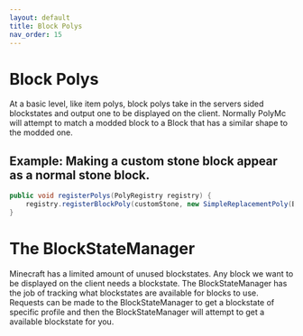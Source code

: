 ```yaml
---
layout: default
title: Block Polys
nav_order: 15
---
```


# Block Polys
At a basic level, like item polys, block polys take in the servers sided blockstates and output one to be displayed on the client.
Normally PolyMc will attempt to match a modded block to a Block that has a similar shape to the modded one.


## Example: Making a custom stone block appear as a normal stone block.
```java
public void registerPolys(PolyRegistry registry) {
    registry.registerBlockPoly(customStone, new SimpleReplacementPoly(Blocks.STONE.getDefaultState()))
}
```

# The BlockStateManager
Minecraft has a limited amount of unused blockstates.
Any block we want to be displayed on the client needs a blockstate.
The BlockStateManager has the job of tracking what blockstates are available for blocks to use.
Requests can be made to the BlockStateManager to get a blockstate of specific profile and then the BlockStateManager will attempt to get a available blockstate for you.
